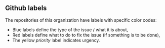 ## Github labels
The repositories of this organization have labels with specific color codes:
- Blue labels define the type of the issue / what it is about,
- Red labels define what to do to fix the issue (if something is to be done),
- The yellow *priority* label indicates urgency.